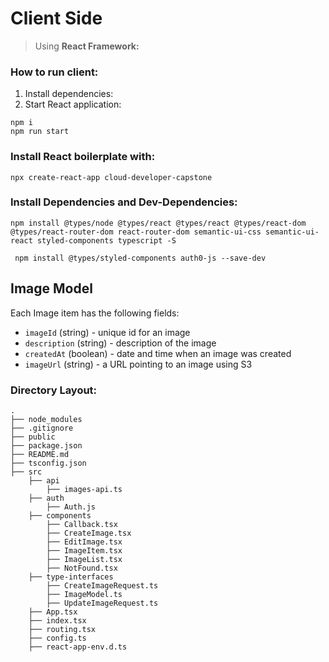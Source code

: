 # Client Side

> Using **React Framework:**

### How to run client:
1. Install dependencies:
2. Start React application: 
```
npm i
npm run start
```

### Install React boilerplate with: 
``` npx create-react-app cloud-developer-capstone ```

### Install Dependencies and Dev-Dependencies: 
``` npm install @types/node @types/react @types/react @types/react-dom @types/react-router-dom react-router-dom semantic-ui-css semantic-ui-react styled-components typescript -S ```

``` npm install @types/styled-components auth0-js --save-dev```


## Image Model
Each Image item has the following fields: 

* `imageId` (string) - unique id for an image
* `description` (string) - description of the image
* `createdAt` (boolean) - date and time when an image was created
* `imageUrl` (string) - a URL pointing to an image using S3

### Directory Layout: 
``` 
.
├── node_modules
├── .gitignore
├── public
├── package.json
├── README.md
├── tsconfig.json
├── src
    ├── api
        ├── images-api.ts
    ├── auth
        ├── Auth.js
    ├── components
        ├── Callback.tsx
        ├── CreateImage.tsx
        ├── EditImage.tsx
        ├── ImageItem.tsx
        ├── ImageList.tsx
        ├── NotFound.tsx
    ├── type-interfaces
        ├── CreateImageRequest.ts 
        ├── ImageModel.ts
        ├── UpdateImageRequest.ts 
    ├── App.tsx
    ├── index.tsx
    ├── routing.tsx
    ├── config.ts
    ├── react-app-env.d.ts
``` 
